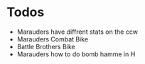 # Todos

* Marauders have diffrent stats on the ccw
* Marauders Combat Bike
* Battle Brothers Bike
* Marauders how to do bomb hamme in H 